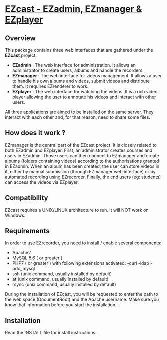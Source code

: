 # [EZcast - EZadmin, EZmanager & EZplayer](http://ezcast.ulb.ac.be)

## Overview

This package contains three web interfaces that are gathered under the **EZcast** project.

* **EZadmin** : The web interface for administration. It allows an administrator to create users, albums and handle the recorders.
* **EZmanager** : The web interface for videos management. It allows a user to handle his own albums and videos, submit videos and distribute them. It requires EZrenderer to work.
* **EZplayer** : The web interface for watching the videos. It is a rich video player allowing the user to annotate his videos and interact with other users. 

All three applications are aimed to be installed on the same server. They interact with each other and, for that reason, need to share some files.

## How does it work ? 

EZmanager is the central part of the EZcast project. It is closely related to both EZadmin and EZplayer.
First, an administrator creates courses and users in EZadmin. Those users can then connect to EZmanager and create albums (folders containing videos) according to the authorisations granted in EZadmin.
When an album has been created, the user can store videos in it, either by manual submission (through EZmanager web interface) or by automated recording using EZrecorder.
Finally, the end users (eg: students) can access the videos via EZplayer.

## Compatibility

EZcast requires a UNIX/LINUX architecture to run. It will NOT work on Windows.

## Requirements

In order to use EZrecorder, you need to install / enable several components:

- Apache2 
- MySQL 5.6 ( or greater )
- PHP7 ( or greater ) with following extensions activated:
  -curl
  -ldap
  -pdo_mysql
- ssh (unix command, usually installed by default)
- at (unix command, usually installed by default)
- rsync (unix command, usually installed by default)

During the installation of EZcast, you will be requested to enter the path to the web space (DocumentRoot) and the Apache username. Make sure you know that information before you start the installation.

## Installation

Read the INSTALL file for install instructions.
